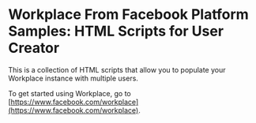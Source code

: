 # Workplace From Facebook Platform Samples: HTML Scripts for User Creator

This is a collection of HTML scripts that allow you to populate your Workplace instance with multiple users.

To get started using Workplace, go to [https://www.facebook.com/workplace](https://www.facebook.com/workplace).
